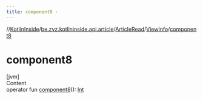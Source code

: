 ```yaml
---
title: component8 -
---
```

//[KotlinInside](../../../index.md)/[be.zvz.kotlininside.api.article](../../index.md)/[ArticleRead](../index.md)/[ViewInfo](index.md)/[component8](component8.md)



# component8  
[jvm]  
Content  
operator fun [component8](component8.md)(): [Int](https://kotlinlang.org/api/latest/jvm/stdlib/kotlin/-int/index.html)  



